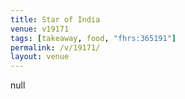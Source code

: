 ```yaml
---
title: Star of India
venue: v19171
tags: [takeaway, food, "fhrs:365191"]
permalink: /v/19171/
layout: venue
---
```

null